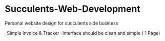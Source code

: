 # Succulents-Web-Development
Personal website design for succulents side business

-Simple Invoice & Tracker
-Interface should be clean and simple ( 1 Page)

